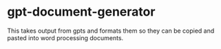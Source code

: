 # gpt-document-generator
 This takes output from gpts and formats them so they can be copied and pasted into word processing documents.
